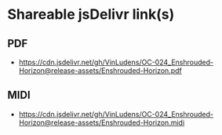 # Shareable jsDelivr link(s)
## PDF
- https://cdn.jsdelivr.net/gh/VinLudens/OC-024_Enshrouded-Horizon@release-assets/Enshrouded-Horizon.pdf
## MIDI
- https://cdn.jsdelivr.net/gh/VinLudens/OC-024_Enshrouded-Horizon@release-assets/Enshrouded-Horizon.midi
